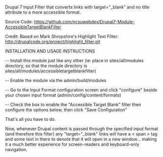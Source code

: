 Drupal 7 Input Filter that converts links with target="_blank" and no title
attribute to a more accessible format.

Source Code:
https://github.com/ncsuwebdev/Drupal7-Module-AccessibleTargetBlankFilter

Credit: Based on Mark Shropshire's Highlight Text Filter:
http://drupalcode.org/project/highlight_filter.git

INSTALLATION AND USAGE INSTRUCTIONS

-- Install this module just like any other
(ie: place in sites/all/modules
directory, so that the module directory is
sites/all/modules/accessibletargetblankfilter)

-- Enable the module via the admin/build/modules

-- Go to the Input Format configuration screen and click "configure" beside
your chosen input format (admin/config/content/formats)

-- Check the box to enable the "Accessible Target Blank" filter then configure 
the options below, then click "Save Configuration"

That's all you have to do.

Now, whenever Drupal content is passed through the specified input format
(and therefore this filter) any "target="_blank" links will have a < span > tag
and some text in there to denote that it will open in a new window... making it
a much better experience for screen-readers and keyboard-only navigation.